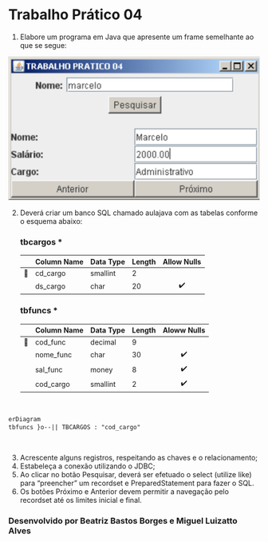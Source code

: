 # Trabalho Prático 04

1. Elabore um programa em Java que apresente um frame semelhante ao que se segue:
  <img src="assets/modelo_frame.png" />
   
2. Deverá criar um banco SQL chamado aulajava com as tabelas conforme o esquema abaixo:
   ### tbcargos * 
   ||Column Name|Data Type|Length|Allow Nulls|
   |:-:|-|-|-|:-:|
   |:key:|cd_cargo|smallint|2||
   ||ds_cargo|char|20|✔️|
   
   ### tbfuncs *
   ||Column Name|Data Type|Length|Aloww Nulls|
   |:-:|-|-|-|:-:|
   |:key:|cod_func|decimal|9||
   ||nome_func|char|30|✔️|
   ||sal_func|money|8|✔️|
   ||cod_cargo|smallint|2|✔️|
   
<br/>

   ```mermaid
   erDiagram
   tbfuncs }o--|| TBCARGOS : "cod_cargo"
   ```
<br/>

3. Acrescente alguns registros, respeitando as chaves e o relacionamento;
4. Estabeleça a conexão utilizando o JDBC;
5. Ao clicar no botão Pesquisar, deverá ser efetuado o select (utilize like) para “preencher” um recordset e PreparedStatement para fazer o SQL.
6. Os botões Próximo e Anterior devem permitir a navegação pelo recordset até os limites inicial e final.

### Desenvolvido por Beatriz Bastos Borges e Miguel Luizatto Alves
